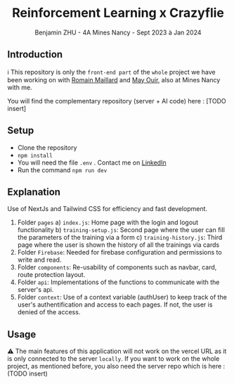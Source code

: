 <!-- Title -->
<h1 align="center">Reinforcement Learning x Crazyflie</h1>
<div align="center" >Benjamin ZHU - 4A Mines Nancy - Sept 2023 à Jan 2024</div>

<!-- Introduction -->
<h2>Introduction</h2>
<p align="justify">

</p>

ℹ️ This repository is only the `front-end part` of the `whole` project we have been working on with [Romain Maillard](https://www.linkedin.com/in/romain-maillard6/) and [May Ouir](https://www.linkedin.com/in/may-ouir-499b83184/), also at Mines Nancy with me.

You will find the complementary repository (server + AI code) here : [TODO insert]

<!-- Setup -->
<h2>Setup</h2>

- Clone the repository
- `npm install`
- You will need the file `.env` . Contact me on [LinkedIn](https://www.linkedin.com/in/zhu-benjamin/)
- Run the command `npm run dev`

<!-- Choix dataset -->
<h2>Explanation</h2>

Use of NextJs and Tailwind CSS for efficiency and fast development.

1. Folder `pages`
   a) `index.js`: Home page with the login and logout functionality
   b) `training-setup.js`: Second page where the user can fill the parameters of the training via a form
   c) `training-history.js`: Third page where the user is shown the history of all the trainings via cards
   <br/>
2. Folder `Firebase`: Needed for firebase configuration and permissions to write and read.
   <br/>
3. Folder `components`: Re-usability of components such as navbar, card, route protection layout.
   <br/>
4. Folder `api`: Implementations of the functions to communicate with the server's api.
   <br/>
5. Folder `context`: Use of a context variable (authUser) to keep track of the user's authentification and access to each pages. If not, the user is denied of the access.
   <br/>

<h2>Usage</h2>

⚠️ The main features of this application will not work on the vercel URL as it is only connected to the server `locally`. If you want to work on the whole project, as mentioned before, you also need the server repo which is here : (TODO insert)
